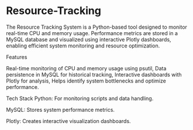 # Resource-Tracking
The Resource Tracking System is a Python-based tool designed to monitor real-time CPU and memory usage. Performance metrics are stored in a MySQL database and visualized using interactive Plotly dashboards, enabling efficient system monitoring and resource optimization.

Features

Real-time monitoring of CPU and memory usage using psutil,
Data persistence in MySQL for historical tracking,
Interactive dashboards with Plotly for analysis,
Helps identify system bottlenecks and optimize performance.

Tech Stack
Python: For monitoring scripts and data handling.

MySQL: Stores system performance metrics.

Plotly: Creates interactive visualization dashboards.
